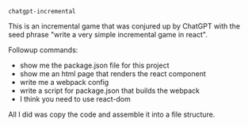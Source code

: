 `chatgpt-incremental`

This is an incremental game that was conjured up by ChatGPT with the seed phrase "write a very simple incremental game in react".

Followup commands:

* show me the package.json file for this project
* show me an html page that renders the react component
* write me a webpack config 
* write a script for package.json that builds the webpack
* I think you need to use react-dom

All I did was copy the code and assemble it into a file structure. 